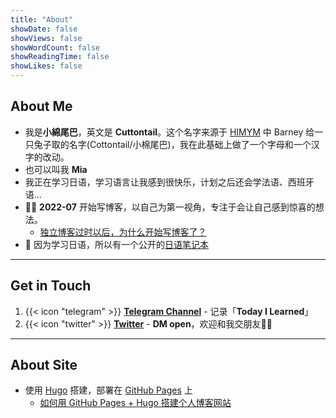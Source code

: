 ```yaml
---
title: "About"
showDate: false
showViews: false
showWordCount: false
showReadingTime: false
showLikes: false
---
```


## About Me
- 我是**小綿尾巴**，英文是 **Cuttontail**。这个名字来源于 [HIMYM](https://www.imdb.com/title/tt0460649/) 中 Barney 给一只兔子取的名字(Cottontail/小棉尾巴)，我在此基础上做了一个字母和一个汉字的改动。
- 也可以叫我 **Mia**
- 我正在学习日语，学习语言让我感到很快乐，计划之后还会学法语、西班牙语...
- ✍🏻 **2022-07** 开始写博客，以自己为第一视角，专注于会让自己感到惊喜的想法。 
    - [独立博客过时以后，为什么开始写博客了？](/blog/why-blog/)
- 💮 因为学习日语，所以有一个公开的[日语笔记本](https://nihongo.cuttontail.blog)

---
## Get in Touch
1. {{< icon "telegram" >}} [**Telegram Channel**](https://t.me/cuttontail) - 记录「**Today I Learned**」
2. {{< icon "twitter" >}} [**Twitter**](https://twitter.com/cuttontailc) - **DM open**，欢迎和我交朋友🫶🏻

---
## About Site

- 使用 [Hugo](https://gohugo.io/) 搭建，部署在 [GitHub Pages](https://pages.github.com/) 上 
    - [如何用 GitHub Pages + Hugo 搭建个人博客网站](/blog/create-a-wesite-using-github-pages-and-hugo/)